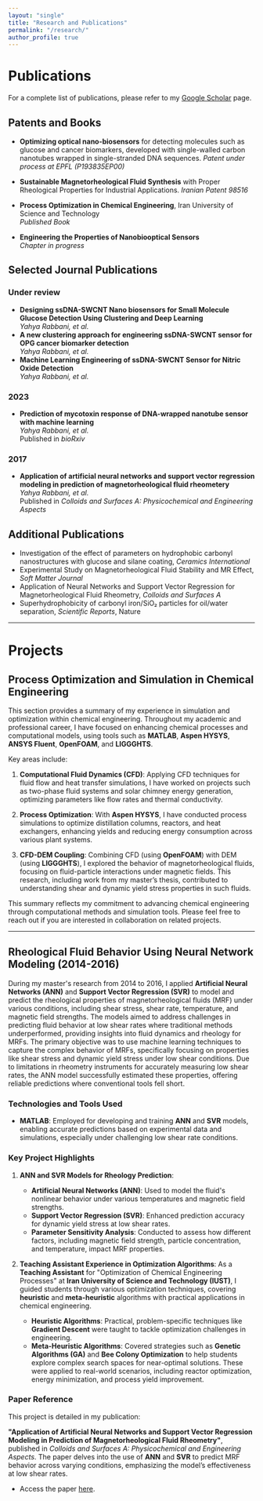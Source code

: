 ```yaml
---
layout: "single"
title: "Research and Publications"
permalink: "/research/"
author_profile: true
---
```


<script type="text/javascript">
   function toggleVisibility(block_id) {
       var e = document.getElementById(block_id);
       if(e.style.display == 'block')
          e.style.display = 'none';
       else
          e.style.display = 'block';
   }
    function copyToClip(element) {
        var str = document.getElementById(element).innerHTML;
        function listener(e) {
            e.clipboardData.setData("text/html", str);
            e.clipboardData.setData("text/plain", str);
            e.preventDefault();
        }
        document.addEventListener("copy", listener);
        document.execCommand("copy");
        document.removeEventListener("copy", listener);
};
</script>

# Publications

For a complete list of publications, please refer to my [Google Scholar](https://scholar.google.co.in/citations?user=gk2vj4YAAAAJ&hl=en) page.

## Patents and Books
- **Optimizing optical nano-biosensors** for detecting molecules such as glucose and cancer biomarkers, developed with single-walled carbon nanotubes wrapped in single-stranded DNA sequences.
  *Patent under process at EPFL (P193835EP00)*

- **Sustainable Magnetorheological Fluid Synthesis** with Proper Rheological Properties for Industrial Applications.
  *Iranian Patent 98516*

- **Process Optimization in Chemical Engineering**, Iran University of Science and Technology  
  *Published Book*

- **Engineering the Properties of Nanobiooptical Sensors**  
  *Chapter in progress*

## Selected Journal Publications
### Under review 
- **Designing ssDNA-SWCNT Nano biosensors for Small Molecule Glucose Detection Using Clustering and Deep Learning**  
  *Yahya Rabbani, et al.*  
- **A new clustering approach for engineering ssDNA-SWCNT sensor for OPG cancer biomarker detection**  
  *Yahya Rabbani, et al.*  
- **Machine Learning Engineering of ssDNA-SWCNT Sensor for Nitric Oxide Detection**  
  *Yahya Rabbani, et al.*  
### 2023
- **Prediction of mycotoxin response of DNA-wrapped nanotube sensor with machine learning**  
  *Yahya Rabbani, et al.*  
  Published in *bioRxiv*  

### 2017
- **Application of artificial neural networks and support vector regression modeling in prediction of magnetorheological fluid rheometery**  
  *Yahya Rabbani, et al.*  
  Published in *Colloids and Surfaces A: Physicochemical and Engineering Aspects*  


## Additional Publications
- Investigation of the effect of parameters on hydrophobic carbonyl nanostructures with glucose and silane coating, *Ceramics International*
- Experimental Study on Magnetorheological Fluid Stability and MR Effect, *Soft Matter Journal*
- Application of Neural Networks and Support Vector Regression for Magnetorheological Fluid Rheometry, *Colloids and Surfaces A*
- Superhydrophobicity of carbonyl iron/SiO₂ particles for oil/water separation, *Scientific Reports*, Nature

---
# Projects

## Process Optimization and Simulation in Chemical Engineering

This section provides a summary of my experience in simulation and optimization within chemical engineering. Throughout my academic and professional career, I have focused on enhancing chemical processes and computational models, using tools such as **MATLAB**, **Aspen HYSYS**, **ANSYS Fluent**, **OpenFOAM**, and **LIGGGHTS**.

Key areas include:

1. **Computational Fluid Dynamics (CFD)**: Applying CFD techniques for fluid flow and heat transfer simulations, I have worked on projects such as two-phase fluid systems and solar chimney energy generation, optimizing parameters like flow rates and thermal conductivity.

2. **Process Optimization**: With **Aspen HYSYS**, I have conducted process simulations to optimize distillation columns, reactors, and heat exchangers, enhancing yields and reducing energy consumption across various plant systems.

3. **CFD-DEM Coupling**: Combining CFD (using **OpenFOAM**) with DEM (using **LIGGGHTS**), I explored the behavior of magnetorheological fluids, focusing on fluid-particle interactions under magnetic fields. This research, including work from my master’s thesis, contributed to understanding shear and dynamic yield stress properties in such fluids.

This summary reflects my commitment to advancing chemical engineering through computational methods and simulation tools. Please feel free to reach out if you are interested in collaboration on related projects.

---
## Rheological Fluid Behavior Using Neural Network Modeling (2014-2016)

During my master's research from 2014 to 2016, I applied **Artificial Neural Networks (ANN)** and **Support Vector Regression (SVR)** to model and predict the rheological properties of magnetorheological fluids (MRF) under various conditions, including shear stress, shear rate, temperature, and magnetic field strengths. The models aimed to address challenges in predicting fluid behavior at low shear rates where traditional methods underperformed, providing insights into fluid dynamics and rheology for MRFs.
The primary objective was to use machine learning techniques to capture the complex behavior of MRFs, specifically focusing on properties like shear stress and dynamic yield stress under low shear conditions. Due to limitations in rheometry instruments for accurately measuring low shear rates, the ANN model successfully estimated these properties, offering reliable predictions where conventional tools fell short.

### Technologies and Tools Used
- **MATLAB**: Employed for developing and training **ANN** and **SVR** models, enabling accurate predictions based on experimental data and simulations, especially under challenging low shear rate conditions.

### Key Project Highlights

1. **ANN and SVR Models for Rheology Prediction**:
   - **Artificial Neural Networks (ANN)**: Used to model the fluid's nonlinear behavior under various temperatures and magnetic field strengths.
   - **Support Vector Regression (SVR)**: Enhanced prediction accuracy for dynamic yield stress at low shear rates.
   - **Parameter Sensitivity Analysis**: Conducted to assess how different factors, including magnetic field strength, particle concentration, and temperature, impact MRF properties.

2. **Teaching Assistant Experience in Optimization Algorithms**:
   As a **Teaching Assistant** for "Optimization of Chemical Engineering Processes" at **Iran University of Science and Technology (IUST)**, I guided students through various optimization techniques, covering **heuristic** and **meta-heuristic** algorithms with practical applications in chemical engineering.

   - **Heuristic Algorithms**: Practical, problem-specific techniques like **Gradient Descent** were taught to tackle optimization challenges in engineering.
   - **Meta-Heuristic Algorithms**: Covered strategies such as **Genetic Algorithms (GA)** and **Bee Colony Optimization** to help students explore complex search spaces for near-optimal solutions. These were applied to real-world scenarios, including reactor optimization, energy minimization, and process yield improvement.

### Paper Reference
This project is detailed in my publication:

**"Application of Artificial Neural Networks and Support Vector Regression Modeling in Prediction of Magnetorheological Fluid Rheometry"**, published in *Colloids and Surfaces A: Physicochemical and Engineering Aspects*. The paper delves into the use of **ANN** and **SVR** to predict MRF behavior across varying conditions, emphasizing the model’s effectiveness at low shear rates.

- Access the paper [here](https://www.sciencedirect.com/science/article/pii/S0927775717301176?via%3Dihub).
